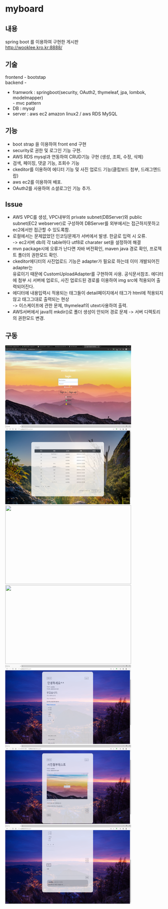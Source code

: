 # myboard
## 내용
spring boot 를 이용하여 구현한 게시판    
http://wooklee.kro.kr:8888/

## 기술
frontend - bootstap    
backend -    
* framwork : springboot(security, OAuth2, thymeleaf, jpa, lombok, modelmapper)   
        - mvc pattern 
* DB : mysql    
* server : aws ec2 amazon linux2 / aws RDS MySQL   

## 기능
 - boot strap 을 이용하여 front end 구현    
 - security로 권한 및 로그인 기능 구현.    
 - AWS RDS mysql과 연동하여 CRUD기능 구현 (생성, 조회, 수정, 삭제)    
 - 검색, 페이징, 댓글 기능, 조회수 기능    
 - ckeditor를 이용하여 에디터 기능 및 사진 업로드 기능(클립보드 첨부, 드래그앤드랍)    
 - aws ec2를 이용하여 배포.
 - OAuth2를 사용하여 소셜로그인 기능 추가.
 
 ## Issue 
 * AWS VPC를 생성, VPC내부의 private subnet(DBServer)와 public subnet(EC2 webserver)로 구성하여 
        DBServer를 외부에서는 접근하지못하고 ec2에서만 접근할 수 있도록함.
 * 로컬에서는 문제없었던 인코딩문제가 서버에서 발생. 한글로 입력 시 오류.    
 -> ec2서버 db의 각 table마다 utf8로 charater set을 설정하여 해결     
 * mvn package시에 오류가 난다면 자바 버전확인, maven java 경로 확인, 프로젝트 폴더의 권한모드 확인.   
 * ckeditor에디터의 사진업로드 기능은 adapter가 필요로 하는데 이미 개발되어진 adapter는    
 유료이기 때문에 CustomUploadAdapter를 구현하여 사용. 공식문서참조.
 에디터에 첨부 시 서버에 업로드, 사진 업로드된 경로를 이용하여 img src에 적용되어 출력되어진다.
 * 에디터에 내용입력시 적용되는 태그들이 detail페이지에서 태그가 html에 적용되지않고 태그그대로 출력되는 현상    
 -> 이스케이프에 관한 문제, thymeleaf의 utext사용하여 출력.
 * AWS서버에서 java의 mkdir()로 폴더 생성이 안되어 경로 문제 -> 서버 디렉토리의 권한모드 변경.

## 구동
<img src="/myboard/login3.PNG" width="400" height="250"></img>
<img src="/myboard/main1.PNG" width="400" height="250"></img>
<img src="/myboard/new1.PNG" width="400" height="250"></img>
<img src="/myboard/new2.PNG" width="400" height="250"></img>
<img src="/myboard/detail1.PNG" width="400" height="250"></img>
<img src="/myboard/detail2.PNG" width="400" height="250"></img>
<img src="/myboard/detailComment1.PNG" width="400" height="250"></img>
